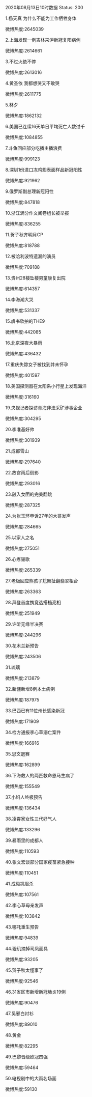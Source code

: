 2020年08月13日10时数据
Status: 200

1.杨天真 为什么不能为工作牺牲身体

微博热度:2645039

2.上海发现一例吉林来沪新冠复阳病例

微博热度:2614661

3.不过火绝不停

微博热度:2613016

4.黄圣依 我都想哭又不敢哭

微博热度:2611775

5.林夕

微博热度:1862132

6.美国已连续16天单日平均死亡人数过千

微博热度:1084855

7.斗鱼回应部分吃播主播浪费

微博热度:999123

8.深圳1份进口冻鸡翅表面样品新冠阳性

微博热度:921962

9.俄罗斯副总理新冠阳性

微博热度:847818

10.浙江满分作文阅卷组长被举报

微博热度:836255

11.贺子秋齐明月CP

微博热度:818788

12.被哈利波特遗漏的演员

微博热度:709188

13.贵州28楼坠楼男童康复出院

微博热度:614357

14.李海潮大哭

微博热度:531337

15.虞书欣拍的THE9

微博热度:442085

16.北京深夜大暴雨

微博热度:436432

17.重庆失踪女子被找到并未怀孕

微博热度:401597

18.美国探测器在太阳系小行星上发现海洋

微博热度:316160

19.央视记者探访青海非法采矿涉事企业

微博热度:304295

20.李准基好帅

微博热度:301939

21.成都雪山

微博热度:297640

22.故宫雨后倒影

微博热度:293016

23.融入女团的完美翻跳

微博热度:287325

24.为张玉环申诉27年的大哥发声

微博热度:284665

25.以家人之名

微博热度:275051

26.心疼骊歌

微博热度:265339

27.老板回应熊孩子尬舞扯翻翡翠柜台

微博热度:263363

28.拜登首度携竞选搭档亮相

微博热度:251949

29.许昕无缘半决赛

微博热度:244296

30.花木兰新预告

微博热度:243506

31.琉璃

微博热度:213879

32.新疆新增8例本土病例

微博热度:187975

33.巴西已有11位州长感染新冠

微博热度:171909

34.检方通报李心草溺亡案件

微博热度:166916

35.思文退赛

微博热度:162899

36.下海救人的两匹救命恩马生病了

微博热度:155549

37.小妇人终极预告

微博热度:136434

38.凌霄家女性三代好气人

微博热度:133296

39.暴雨里的成都人

微博热度:110593

40.张文宏谈部分国家疫苗紧急接种

微博热度:110451

41.成毅挑眉杀

微博热度:107561

42.李心草母亲发声

微博热度:103842

43.哪吒重生预告

微博热度:94839

44.璇玑摘掉司凤面具

微博热度:93205

45.贺子秋太懂事了

微博热度:92546

46.31省区市新增新冠肺炎19例

微博热度:90476

47.吴邪白衬衫

微博热度:89010

48.黄金

微博热度:82295

49.巴黎晋级欧冠四强

微博热度:59464

50.电视剧中的大雨名场面

微博热度:59130

